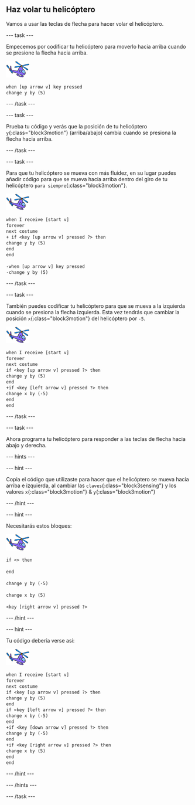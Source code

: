 ## Haz volar tu helicóptero

Vamos a usar las teclas de flecha para hacer volar el helicóptero.

--- task ---

Empecemos por codificar tu helicóptero para moverlo hacia arriba cuando se presione la flecha hacia arriba.

![objeto helicóptero](images/helicopter-sprite.png)

```blocks3
when [up arrow v] key pressed
change y by (5)
```

--- /task ---

--- task ---

Prueba tu código y verás que la posición de tu helicóptero `y`{:class="block3motion"} (arriba/abajo) cambia cuando se presiona la flecha hacia arriba.

--- /task ---

--- task ---

Para que tu helicóptero se mueva con más fluidez, en su lugar puedes añadir código para que se mueva hacia arriba dentro del giro de tu helicóptero `para siempre`{:class="block3motion"}.

![objeto helicóptero](images/helicopter-sprite.png)

```blocks3
when I receive [start v]
forever
next costume
+ if <key [up arrow v] pressed ?> then
change y by (5)
end
end

-when [up arrow v] key pressed
-change y by (5)
```

--- /task ---

--- task ---

También puedes codificar tu helicóptero para que se mueva a la izquierda cuando se presiona la flecha izquierda. Esta vez tendrás que cambiar la posición `x`{:class="block3motion"} del helicóptero por `-5`.

![objeto helicóptero](images/helicopter-sprite.png)

```blocks3
when I receive [start v]
forever
next costume
if <key [up arrow v] pressed ?> then
change y by (5)
end
+if <key [left arrow v] pressed ?> then
change x by (-5)
end
end
```

--- /task ---

--- task ---

Ahora programa tu helicóptero para responder a las teclas de flecha hacia abajo y derecha.

--- hints ---

--- hint ---

Copia el código que utilizaste para hacer que el helicóptero se mueva hacia arriba e izquierda, al cambiar las `claves`{:class="block3sensing"} y los valores `x`{:class="block3motion"} & `y`{:class="block3motion"}

--- /hint ---

--- hint ---

Necesitarás estos bloques:

![objeto helicóptero](images/helicopter-sprite.png)

```blocks3
if <> then

end

change y by (-5)

change x by (5)

<key [right arrow v] pressed ?>
```

--- /hint ---

--- hint ---

Tu código debería verse así:

![objeto helicóptero](images/helicopter-sprite.png)

```blocks3
when I receive [start v]
forever
next costume
if <key [up arrow v] pressed ?> then
change y by (5)
end
if <key [left arrow v] pressed ?> then
change x by (-5)
end
+if <key [down arrow v] pressed ?> then
change y by (-5)
end
+if <key [right arrow v] pressed ?> then
change x by (5)
end
end
```

--- /hint ---

--- /hints ---

--- /task ---
